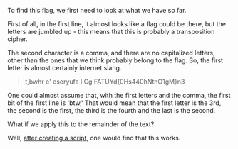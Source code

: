 To find this flag, we first need to look at what we have so far. 

First of all, in the first line, it almost looks like a flag could be there, but the letters are jumbled up - this means that this is probably a transposition cipher.

The second character is a comma, and there are no capitalized letters, other than the ones that we think probably belong to the flag. So, the first letter is almost certainly internet slang. 

> t,bwhr e' esoryufa l:Cg FATUYd{0Hs440hNtnO1gM}n3

One could almost assume that, with the first letters and the comma, the first bit of the first line is 'btw,'
That would mean that the first letter is the 3rd, the second is the first, the third is the fourth and the last is the second.

What if we apply this to the remainder of the text? 

Well, [after creating a script](the_well_of_chaos.py), one would find that this works.
